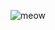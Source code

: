 ![meow]([https://media3.giphy.com/media/aUovxH8Vf9qDu/giphy.gif](https://raw.githubusercontent.com/don-cryptus/don-cryptus/output/github-contribution-grid-snake-dark.svg#gh-dark-mode-only))
